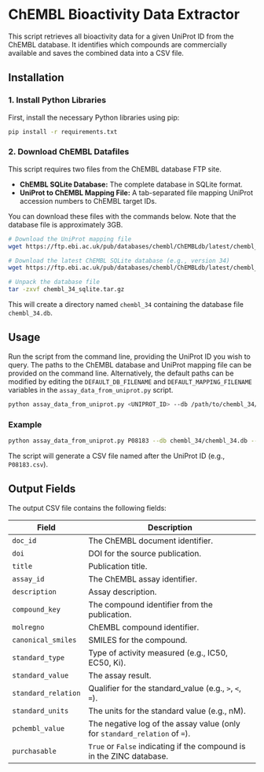 # ChEMBL Bioactivity Data Extractor

This script retrieves all bioactivity data for a given UniProt ID from the ChEMBL database. It identifies which compounds are commercially available and saves the combined data into a CSV file.

## Installation

### 1. Install Python Libraries
First, install the necessary Python libraries using pip:
```bash
pip install -r requirements.txt
```

### 2. Download ChEMBL Datafiles
This script requires two files from the ChEMBL database FTP site.

*   **ChEMBL SQLite Database:** The complete database in SQLite format.
*   **UniProt to ChEMBL Mapping File:** A tab-separated file mapping UniProt accession numbers to ChEMBL target IDs.

You can download these files with the commands below. Note that the database file is approximately 3GB.

```bash
# Download the UniProt mapping file
wget https://ftp.ebi.ac.uk/pub/databases/chembl/ChEMBLdb/latest/chembl_uniprot_mapping.txt

# Download the latest ChEMBL SQLite database (e.g., version 34)
wget https://ftp.ebi.ac.uk/pub/databases/chembl/ChEMBLdb/latest/chembl_34_sqlite.tar.gz

# Unpack the database file
tar -zxvf chembl_34_sqlite.tar.gz
```
This will create a directory named `chembl_34` containing the database file `chembl_34.db`.

## Usage
Run the script from the command line, providing the UniProt ID you wish to query. The paths to the ChEMBL database and UniProt mapping file can be provided on the command line. Alternatively, the default paths can be modified by editing the `DEFAULT_DB_FILENAME` and `DEFAULT_MAPPING_FILENAME` variables in the `assay_data_from_uniprot.py` script.

```bash
python assay_data_from_uniprot.py <UNIPROT_ID> --db /path/to/chembl_34/chembl_34.db --mapping /path/to/chembl_uniprot_mapping.txt
```

### Example
```bash
python assay_data_from_uniprot.py P08183 --db chembl_34/chembl_34.db --mapping chembl_uniprot_mapping.txt
```
The script will generate a CSV file named after the UniProt ID (e.g., `P08183.csv`).

## Output Fields

The output CSV file contains the following fields:

| Field               | Description                                                               |
| ------------------- | ------------------------------------------------------------------------- |
| `doc_id`            | The ChEMBL document identifier.                                           |
| `doi`               | DOI for the source publication.                                           |
| `title`             | Publication title.                                                        |
| `assay_id`          | The ChEMBL assay identifier.                                              |
| `description`       | Assay description.                                                        |
| `compound_key`      | The compound identifier from the publication.                             |
| `molregno`          | ChEMBL compound identifier.                                               |
| `canonical_smiles`  | SMILES for the compound.                                                  |
| `standard_type`     | Type of activity measured (e.g., IC50, EC50, Ki).                         |
| `standard_value`    | The assay result.                                                         |
| `standard_relation` | Qualifier for the standard_value (e.g., `>`, `<`, `=`).                   |
| `standard_units`    | The units for the standard value (e.g., nM).                              |
| `pchembl_value`     | The negative log of the assay value (only for `standard_relation` of `=`).|
| `purchasable`       | `True` or `False` indicating if the compound is in the ZINC database.     |